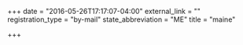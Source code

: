 +++
date = "2016-05-26T17:17:07-04:00"
external_link = ""
registration_type = "by-mail"
state_abbreviation = "ME"
title = "maine"

+++

